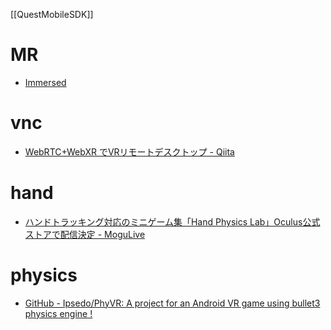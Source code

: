 [[QuestMobileSDK]]

# MR
- [Immersed](https://www.oculus.com/experiences/quest/2849273531812512/?locale=ja_JP)

# vnc
- [WebRTC+WebXR でVRリモートデスクトップ - Qiita](https://qiita.com/binzume/items/52a4f4be5c316753e1b1)

# hand
- [ハンドトラッキング対応のミニゲーム集「Hand Physics Lab」Oculus公式ストアで配信決定 - MoguLive](https://www.moguravr.com/hand-physics-lab/)

# physics
- [GitHub - Ipsedo/PhyVR: A project for an Android VR game using bullet3 physics engine !](https://github.com/Ipsedo/PhyVR)
